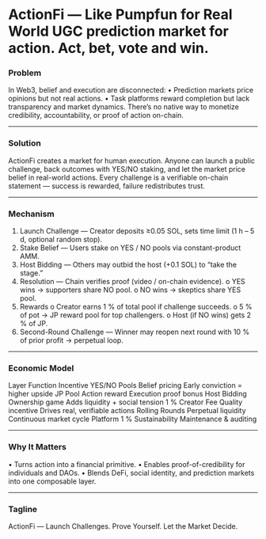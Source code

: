 # ActionFi — Like Pumpfun for Real World UGC prediction market for action. Act, bet, vote and win.
### Problem
In Web3, belief and execution are disconnected:
•	Prediction markets price opinions but not real actions.
•	Task platforms reward completion but lack transparency and market dynamics.
There’s no native way to monetize credibility, accountability, or proof of action on-chain.
________________________________________
### Solution
ActionFi creates a market for human execution.
Anyone can launch a public challenge, back outcomes with YES/NO staking, and let the market price belief in real-world actions.
Every challenge is a verifiable on-chain statement — success is rewarded, failure redistributes trust.
________________________________________
### Mechanism
1.	Launch Challenge — Creator deposits ≥0.05 SOL, sets time limit (1 h – 5 d, optional random stop).
2.	Stake Belief — Users stake on YES / NO pools via constant-product AMM.
3.	Host Bidding — Others may outbid the host (+0.1 SOL) to “take the stage.”
4.	Resolution — Chain verifies proof (video / on-chain evidence).
o	YES wins → supporters share NO pool.
o	NO wins → skeptics share YES pool.
5.	Rewards
o	Creator earns 1 % of total pool if challenge succeeds.
o	5 % of pot → JP reward pool for top challengers.
o	Host (if NO wins) gets 2 % of JP.
6.	Second-Round Challenge — Winner may reopen next round with 10 % of prior profit → perpetual loop.
________________________________________
### Economic Model
Layer	Function	Incentive
YES/NO Pools	Belief pricing	Early conviction = higher upside
JP Pool	Action reward	Execution proof bonus
Host Bidding	Ownership game	Adds liquidity + social tension
1 % Creator Fee	Quality incentive	Drives real, verifiable actions
Rolling Rounds	Perpetual liquidity	Continuous market cycle
Platform 1 %	Sustainability	Maintenance & auditing
________________________________________
### Why It Matters
•	Turns action into a financial primitive.
•	Enables proof-of-credibility for individuals and DAOs.
•	Blends DeFi, social identity, and prediction markets into one composable layer.
________________________________________
### Tagline
ActionFi — Launch Challenges. Prove Yourself. Let the Market Decide.

